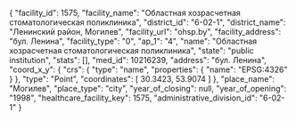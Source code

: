 {
    "facility_id": 1575,
    "facility_name": "Областная хозрасчетная стоматологическая поликлиника",
    "district_id": "6-02-1",
    "district_name": "Ленинский район, Могилев",
    "facility_url": "ohsp.by",
    "facility_address": "бул. Ленина",
    "facility_type": "0",
    "ap_1": "4",
    "name": "Областная хозрасчетная стоматологическая поликлиника",
    "state": "public institution",
    "stats": [],
    "med_id": 10216239,
    "address": "бул. Ленина",
    "coord_x_y": {
        "crs": {
            "type": "name",
            "properties": {
                "name": "EPSG:4326"
            }
        },
        "type": "Point",
        "coordinates": [
            30.3423,
            53.9074
        ]
    },
    "place_name": "Могилев",
    "place_type": "city",
    "year_of_closing": null,
    "year_of_opening": "1998",
    "healthcare_facility_key": 1575,
    "administrative_division_id": "6-02-1"
}